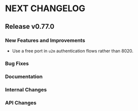 # NEXT CHANGELOG

## Release v0.77.0

### New Features and Improvements

* Use a free port in `u2m` authentication flows rather than 8020.

### Bug Fixes

### Documentation

### Internal Changes

### API Changes
